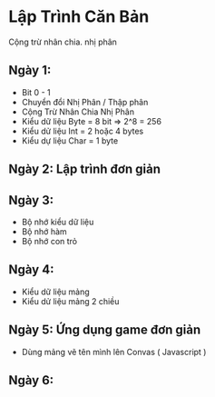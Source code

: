 # Lập Trình Căn Bản


Cộng trừ nhân chia. nhị phân

## Ngày 1:

- Bit 0 - 1
- Chuyển đổi Nhị Phân / Thập phân
- Cộng Trừ Nhân Chia Nhị Phân
- Kiểu dữ liệu Byte = 8 bit => 2^8 = 256 
- Kiểu dử liệu Int = 2 hoặc 4 bytes
- Kiểu dự liệu Char = 1 byte


## Ngày 2: Lập trình đơn giản 


## Ngày 3:

- Bộ nhớ kiểu dữ liệu
- Bộ nhớ hàm 
- Bộ nhớ con trỏ

## Ngày 4:
- Kiểu dữ liệu mảng
- Kiểu dử liệu mảng 2 chiều

## Ngày 5: Ứng dụng game đơn giản
- Dùng mảng vẽ tên mình lên Convas ( Javascript )

## Ngày 6:

